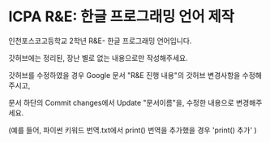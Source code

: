 # ICPA R&E: 한글 프로그래밍 언어 제작
인천포스코고등학교 2학년 R&E- 한글 프로그래밍 언어입니다.

갓허브에는 정리된, 장난 별로 없는 내용으로만 작성해주세요. 

갓허브를 수정하였을 경우 Google 문서 "R&E 진행 내용"의 갓허브 변경사항을 수정해주시고,

문서 하단의 Commit changes에서 Update "문서이름"을, 수정한 내용으로 변경해주세요.

(예를 들어, 파이썬 키워드 번역.txt에서 print() 번역을 추가했을 경우 'print() 추가' )
